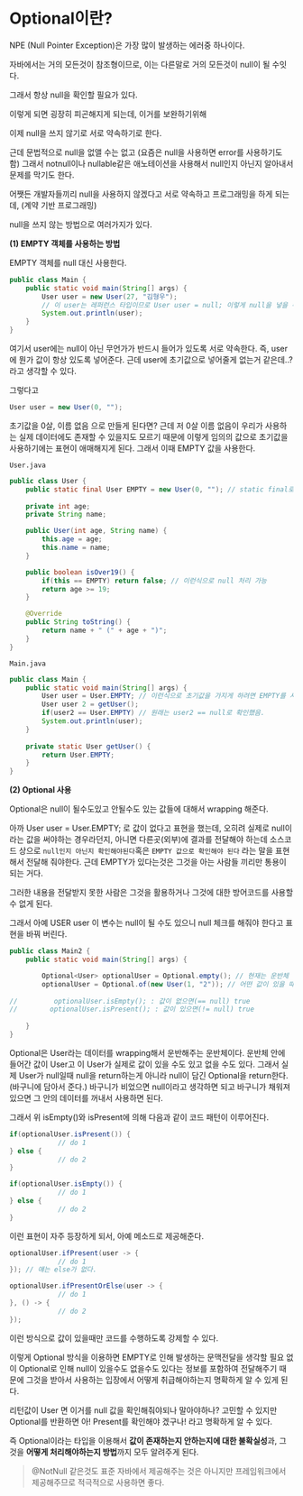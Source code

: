 # Optional이란?

NPE (Null Pointer Exception)은 가장 많이 발생하는 에러중 하나이다.

자바에서는 거의 모든것이 참조형이므로, 이는 다른말로 거의 모든것이 null이 될 수잇다.

그래서 항상 null을 확인할 필요가 있다.

이렇게 되면 굉장히 피곤해지게 되는데, 이거를 보완하기위해

이제 null을 쓰지 않기로 서로 약속하기로 한다. 

근데 문법적으로 null을 없앨 수는 없고 (요즘은 null을 사용하면 error를 사용하기도 함) 그래서 notnull이나 nullable같은 애노테이션을 사용해서 null인지 아닌지 알아내서 문제를 막기도 한다.

어쨋든 개발자들끼리 null을 사용하지 않겠다고 서로 약속하고 프로그래밍을 하게 되는데, (계약 기반 프로그래밍)

null을 쓰지 않는 방법으로 여러가지가 있다.

**(1) EMPTY 객체를 사용하는 방법**

EMPTY 객체를 null 대신 사용한다.

```java
public class Main {
    public static void main(String[] args) {
        User user = new User(27, "김형우"); 
        // 이 user는 레퍼런스 타입이므로 User user = null; 이렇게 null을 넣을 수도 있다. 이 null 이 들어간 채로 print가 실행되면 nullpointerexception이 뜨게 된다.
        System.out.println(user);
    }
}
```

여기서 user에는 null이 아닌 무언가가 반드시 들어가 있도록 서로 약속한다. 즉, user에 뭔가 값이 항상 있도록 넣어준다. 근데 user에 초기값으로 넣어줄게 없는거 같은데..? 라고 생각할 수 있다.

그렇다고

```java
User user = new User(0, ""); 
```

초기값을 0살, 이름 없음 으로 만들게 된다면? 근데 저 0살 이름 없음이 우리가 사용하는 실제 데이터에도 존재할 수 있을지도 모르기 때문에 이렇게 임의의 값으로 초기값을 사용하기에는 표현이 애매해지게 된다. 그래서 이때 EMPTY 값을 사용한다.

`User.java`

```java
public class User {
    public static final User EMPTY = new User(0, ""); // static final로 고정된 EMPTY값(0살, 이름 없음)을 하나 만들어 놓는다.
    
    private int age;
    private String name;

    public User(int age, String name) {
        this.age = age;
        this.name = name;
    }

    public boolean isOver19() {
        if(this == EMPTY) return false; // 이런식으로 null 처리 가능
        return age >= 19;
    }

    @Override
    public String toString() {
        return name + " (" + age + ")";
    }
}
```

`Main.java`

```java
public class Main {
    public static void main(String[] args) {
        User user = User.EMPTY; // 이런식으로 초기값을 가지게 하려면 EMPTY를 사용한다. 이 EMPTY는 한번 만들어 진 얘고 또 final한 얘기 때문에 다른 곳에서 getUser로 값을 얻어 왔어도 이전에는 이 값이 null인지 아닌지 확인했는데, null을 안쓰기로 했으므로 EMPTY인지 아닌지를 확인하면 된다. 이러면 적어도 NPE는 발생하지 않는다.
        User user 2 = getUser();
        if(user2 == User.EMPTY) // 원래는 user2 == null로 확인했음.
        System.out.println(user);
    }
    
    private static User getUser() {
        return User.EMPTY;
    }
}
```



**(2) Optional 사용**

Optional은 null이 될수도있고 안될수도 있는 값들에 대해서 wrapping 해준다.

아까 User user = User.EMPTY; 로 값이 없다고 표현을 했는데, 오히려 실제로 null이라는 값을 써야하는 경우라던지, 아니면 다른곳(외부)에 결과를 전달해야 하는데 소스코드 상으로 `null인지 아닌지 확인해야된다`혹은 `EMPTY 값으로 확인해야 된다` 라는 말을 표현해서 전달해 줘야한다. 근데 EMPTY가 있다는것은 그것을 아는 사람들 끼리만 통용이 되는 거다. 

그러한 내용을 전달받지 못한 사람은 그것을 활용하거나 그것에 대한 방어코드를 사용할 수 없게 된다.



그래서 아예 USER user 이 변수는 null이 될 수도 있으니 null 체크를 해줘야 한다고 표현을 바꿔 버린다.

```java
public class Main2 {
    public static void main(String[] args) {

        Optional<User> optionalUser = Optional.empty(); // 현재는 운반체 안이 null임. 
        optionalUser = Optional.of(new User(1, "2")); // 어떤 값이 있을 때는 Optional.of(new ~) 로 값을 만들어서 채워 넣어주면 된다. 
        
//         optionalUser.isEmpty(); : 값이 없으면(== null) true
//        optionalUser.isPresent(); : 값이 있으면(!= null) true
                
    }
}
```

Optional은 User라는 데이터를 wrapping해서 운반해주는 운반체이다. 운반체 안에 들어간 값이 User고 이 User가 실제로 값이 있을 수도 있고 없을 수도 있다. 그래서 실제 User가 null일때 null을 return하는게 아니라 null이 담긴 Optional을 return한다. (바구니에 담아서 준다.) 바구니가 비었으면 null이라고 생각하면 되고 바구니가 채워져 있으면 그 안의 데이터를 꺼내서 사용하면 된다.

그래서 위 isEmpty()와 isPresent에 의해 다음과 같이 코드 패턴이 이루어진다.

```java
if(optionalUser.isPresent()) {
            // do 1
} else {
            // do 2
}

if(optionalUser.isEmpty()) {
            // do 1
} else {
            // do 2
}
```

이런 표현이 자주 등장하게 되서, 아예 메소드로 제공해준다.

```java
optionalUser.ifPresent(user -> {
            // do 1
}); // 얘는 else가 없다.

optionalUser.ifPresentOrElse(user -> {
            // do 1
}, () -> {
            // do 2    
});
```

이런 방식으로 값이 있을때만 코드를 수행하도록 강제할 수 있다.

이렇게 Optional 방식을 이용하면 EMPTY로 인해 발생하는 문맥전달을 생각할 필요 없이 Optional로 인해 null이 있을수도 없을수도 있다는 정보를 포함하여 전달해주기 때문에 그것을 받아서 사용하는 입장에서 어떻게 취급해야하는지 명확하게 알 수 있게 된다.

리턴값이 User 면 이거를 null 값을 확인해줘야되나 말아야하나? 고민할 수 있지만 Optional<User>를 반환하면 아! Present를 확인해야 겠구나! 라고 명확하게 알 수 있다.

즉 Optional이라는 타입을 이용해서 **값이 존재하는지 안하는지에 대한 불확실성**과, 그것을 **어떻게 처리해야하는지 방법**까지 모두 알려주게 된다.

> @NotNull 같은것도 표준 자바에서 제공해주는 것은 아니지만 프레임워크에서 제공해주므로 적극적으로 사용하면 좋다.